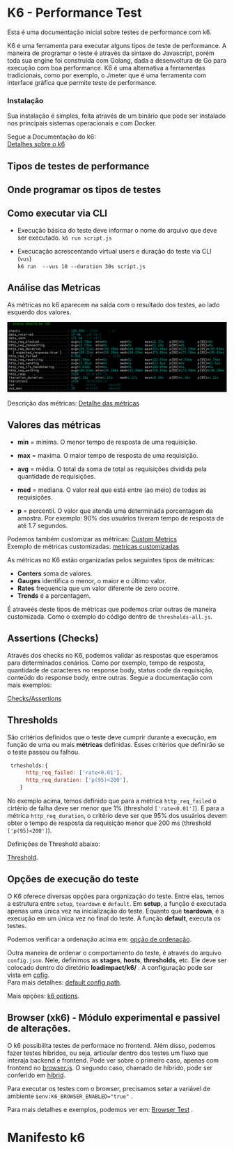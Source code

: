 # K6 - Performance Test   

Esta é uma documentação inicial sobre testes de performance com k6.

K6 é uma ferramenta para executar alguns tipos de teste de performance. A maneira de programar o teste é através da sintaxe do Javascript, porém toda sua engine foi construída com Golang, dada a desenvoltura de Go para execução com boa performance.  K6 é uma alternativa a ferramentas tradicionais, como por exemplo, o Jmeter que é uma ferramenta com interface gráfica que permite teste de performance.  

### Instalação
Sua instalação é simples, feita através de um binário que pode ser instalado nos principais sistemas operacionais e com Docker.     

Segue a Documentação do k6:  
[Detalhes sobre o k6](https://k6.io/docs/)     


## Tipos de testes de performance   


## Onde programar os tipos de testes  


## Como executar via CLI

* Execução básica do teste deve informar o nome do arquivo que deve ser executado.
`k6 run script.js`  

* Execucação acrescentando virtual users e duração do teste via CLI (`vus`)  
`k6 run  --vus 10 --duration 30s script.js`  


## Análise das Metricas    

As métricas no k6 aparecem na saída com o resultado dos testes, ao lado esquerdo dos valores.  

![metricas](image/metricas.png)    

Descrição das métricas: [Detalhe das métricas](https://k6.io/docs/using-k6/metrics/reference/)

## Valores das métricas  

* __min__ = minima. O menor tempo de resposta de uma requisição.    

* __max__ = maxima. O maior tempo de resposta de uma requisição.  

* __avg__ = média. O total da soma de total as requisições dividida pela quantidade de requisições.    

* __med__ = mediana. O valor real que está entre (ao meio) de todas as requisições.  

* __p__ = percentil. O valor que atenda uma determinada porcentagem da amostra. Por exemplo: 90% dos usuários tiveram tempo de resposta de até 1.7 segundos.       


Podemos também customizar as métricas: [Custom Metrics](https://k6.io/docs/using-k6/metrics/create-custom-metrics/)  
Exemplo de métricas customizadas: [metricas customizadas](./thresholds-all.js)     

As métricas no K6 estão organizadas pelos seguintes tipos de métricas:    

* __Conters__ soma de valores.
* __Gauges__  identifica o menor, o maior e o último valor.  
* __Rates__   frequencia que um valor diferente de zero ocorre.   
* __Trends__  é a porcentagem.   

É atraveés deste tipos de métricas que podemos criar outras de maneira customizada. Como o exemplo do código dentro de `thresholds-all.js`.  


## Assertions (Checks)  

Através dos checks no K6, podemos validar as respostas que esperamos para determinados cenários. Como por exemplo, tempo de resposta, quantidade de caracteres no response body, status code da requisição, conteúdo do response body, entre outras. Segue a documentação com mais exemplos:      

[Checks/Assertions](https://k6.io/docs/using-k6/checks/)   


## Thresholds   

São critérios definidos que o teste deve cumprir  durante a execução, em função de uma ou mais __métricas__ definidas. Esses critérios que definirão se o teste passou ou falhou.    

```javascript
 trhesholds:{
      http_req_failed: ['rate<0.01'],
      http_req_duration: ['p(95)<200'],
    }
```   

No exemplo acima, temos definido que para a metrica `http_req_failed` o cirtério de falha deve ser menor que 1% (threshold `['rate<0.01']`). E para a métrica `http_req_duration`, o critério deve ser que 95% dos usuários devem obter o tempo de resposta da requisição menor que 200 ms (threshold `['p(95)<200']`).   

Definições de Threshold abaixo:     

[Threshold](https://k6.io/docs/using-k6/thresholds/).      



## Opções de execução do teste

O K6 oferece diversas opções para organização do teste. Entre elas, temos a estrutura entre `setup`, `teardown` e `default`. Em __setup__, a função é executada apenas uma única vez na inicialização do teste. Equanto que __teardown__, é a execução em um única vez no final do teste. A função __default__, executa os testes.  

Podemos verificar a ordenação acima em: [opção de ordenação](./config.json).

Outra maneira de ordenar o comportamento do teste, é através do arquivo `config.json`. Nele, definimos as __stages__, __hosts__, __thresholds__, etc. Ele deve ser colocado dentro do diretório __loadimpact/k6/__ . A configuração pode ser vista em [cofig](./config.json).  
Para mais detalhes: [default config path](https://k6.io/docs/using-k6/k6-options/reference/#config).  

Mais opções: [k6 options](https://k6.io/docs/using-k6/k6-options/reference/).    


## Browser (xk6) - Módulo experimental e passivel de alterações. 

O k6 possibilita testes de performace no frontend. Além disso, podemos fazer testes híbridos, ou seja, articular dentro dos testes um fluxo que interaja  backend e frontend. Pode ver sobre o primeiro caso, apenas com frontend no [browser.js](./browser.js). O segundo caso, chamado de híbrido, pode ser conferido em [hibrid](./hybrid-test.js).     

Para executar os testes com o browser, precisamos setar a variável de ambiente `$env:K6_BROWSER_ENABLED="true"` .

Para mais detalhes e exemplos, podemos ver em:  [Browser Test](https://k6.io/docs/using-k6-browser/overview/) .


# Manifesto k6
